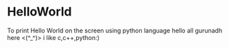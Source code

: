 # HelloWorld
To print Hello World on the screen using python language
hello all
gurunadh here <(^_^)>
i like c,c++,python:)
